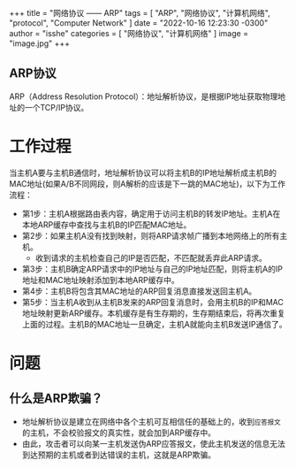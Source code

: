 +++
title = "网络协议 —— ARP"
tags = [ "ARP", "网络协议", "计算机网络", "protocol", "Computer Network" ]
date = "2022-10-16 12:23:30 -0300"
author = "isshe"
categories = [ "网络协议", "计算机网络" ]
image = "image.jpg"
+++

ARP协议
---

ARP（Address Resolution Protocol）：地址解析协议，是根据IP地址获取物理地址的一个TCP/IP协议。

# 工作过程
当主机A要与主机B通信时，地址解析协议可以将主机B的IP地址解析成主机B的MAC地址(如果A/B不同网段，则A解析的应该是下一跳的MAC地址)，以下为工作流程：
* 第1步：主机A根据路由表内容，确定用于访问主机B的转发IP地址。主机A在本地ARP缓存中查找与主机B的IP匹配MAC地址。
* 第2步：如果主机A没有找到映射，则将ARP请求帧广播到本地网络上的所有主机。
    * 收到请求的主机检查自己的IP是否匹配，不匹配就丢弃此ARP请求。
* 第3步：主机B确定ARP请求中的IP地址与自己的IP地址匹配，则将主机A的IP地址和MAC地址映射添加到本地ARP缓存中。
* 第4步：主机B将包含其MAC地址的ARP回复消息直接发送回主机A。
* 第5步：当主机A收到从主机B发来的ARP回复消息时，会用主机B的IP和MAC地址映射更新ARP缓存。本机缓存是有生存期的，生存期结束后，将再次重复上面的过程。主机B的MAC地址一旦确定，主机A就能向主机B发送IP通信了。

# 问题
## 什么是ARP欺骗？
* 地址解析协议是建立在网络中各个主机可互相信任的基础上的，收到`应答报文`的主机，不会校验报文的真实性，就会加到ARP缓存中。
* 由此，攻击者可以向某一主机发送伪ARP应答报文，使此主机发送的信息无法到达预期的主机或者到达错误的主机，这就是ARP欺骗。



